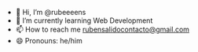 - 👋 Hi, I’m @rubeeeens
- 🌱 I’m currently learning Web Development
- 📫 How to reach me rubensalidocontacto@gmail.com
- 😄 Pronouns: he/him
